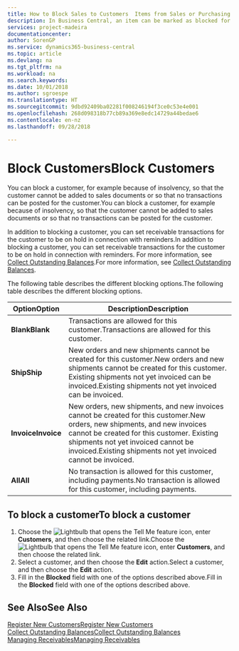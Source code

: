 ```yaml
---
title: How to Block Sales to Customers  Items from Sales or Purchasing
description: In Business Central, an item can be marked as blocked for sales, blocked for purchase, or blocked for all purposes.
services: project-madeira
documentationcenter: 
author: SorenGP
ms.service: dynamics365-business-central
ms.topic: article
ms.devlang: na
ms.tgt_pltfrm: na
ms.workload: na
ms.search.keywords: 
ms.date: 10/01/2018
ms.author: sgroespe
ms.translationtype: HT
ms.sourcegitcommit: 9dbd92409ba02281f008246194f3ce0c53e4e001
ms.openlocfilehash: 268d098318b77cb89a369e8edc14729a44bedae6
ms.contentlocale: en-nz
ms.lasthandoff: 09/28/2018

---
```

# <a name="block-customers"></a><span data-ttu-id="5119f-103">Block Customers</span><span class="sxs-lookup"><span data-stu-id="5119f-103">Block Customers</span></span>
<span data-ttu-id="5119f-104">You can block a customer, for example because of insolvency, so that the customer cannot be added to sales documents or so that no transactions can be posted for the customer.</span><span class="sxs-lookup"><span data-stu-id="5119f-104">You can block a customer, for example because of insolvency, so that the customer cannot be added to sales documents or so that no transactions can be posted for the customer.</span></span>

<span data-ttu-id="5119f-105">In addition to blocking a customer, you can set receivable transactions for the customer to be on hold in connection with reminders.</span><span class="sxs-lookup"><span data-stu-id="5119f-105">In addition to blocking a customer, you can set receivable transactions for the customer to be on hold in connection with reminders.</span></span> <span data-ttu-id="5119f-106">For more information, see [Collect Outstanding Balances](receivables-collect-outstanding-balances.md).</span><span class="sxs-lookup"><span data-stu-id="5119f-106">For more information, see [Collect Outstanding Balances](receivables-collect-outstanding-balances.md).</span></span>   

<span data-ttu-id="5119f-107">The following table describes the different blocking options.</span><span class="sxs-lookup"><span data-stu-id="5119f-107">The following table describes the different blocking options.</span></span>  

|<span data-ttu-id="5119f-108">Option</span><span class="sxs-lookup"><span data-stu-id="5119f-108">Option</span></span>|<span data-ttu-id="5119f-109">Description</span><span class="sxs-lookup"><span data-stu-id="5119f-109">Description</span></span>|  
|--------------------|------------|  
|<span data-ttu-id="5119f-110">**Blank**</span><span class="sxs-lookup"><span data-stu-id="5119f-110">**Blank**</span></span>|<span data-ttu-id="5119f-111">Transactions are allowed for this customer.</span><span class="sxs-lookup"><span data-stu-id="5119f-111">Transactions are allowed for this customer.</span></span>|
|<span data-ttu-id="5119f-112">**Ship**</span><span class="sxs-lookup"><span data-stu-id="5119f-112">**Ship**</span></span>|<span data-ttu-id="5119f-113">New orders and new shipments cannot be created for this customer.</span><span class="sxs-lookup"><span data-stu-id="5119f-113">New orders and new shipments cannot be created for this customer.</span></span> <span data-ttu-id="5119f-114">Existing shipments not yet invoiced can be invoiced.</span><span class="sxs-lookup"><span data-stu-id="5119f-114">Existing shipments not yet invoiced can be invoiced.</span></span>|  
|<span data-ttu-id="5119f-115">**Invoice**</span><span class="sxs-lookup"><span data-stu-id="5119f-115">**Invoice**</span></span>|<span data-ttu-id="5119f-116">New orders, new shipments, and new invoices cannot be created for this customer.</span><span class="sxs-lookup"><span data-stu-id="5119f-116">New orders, new shipments, and new invoices cannot be created for this customer.</span></span> <span data-ttu-id="5119f-117">Existing shipments not yet invoiced cannot be invoiced.</span><span class="sxs-lookup"><span data-stu-id="5119f-117">Existing shipments not yet invoiced cannot be invoiced.</span></span>|  
|<span data-ttu-id="5119f-118">**All**</span><span class="sxs-lookup"><span data-stu-id="5119f-118">**All**</span></span>|<span data-ttu-id="5119f-119">No transaction is allowed for this customer, including payments.</span><span class="sxs-lookup"><span data-stu-id="5119f-119">No transaction is allowed for this customer, including payments.</span></span>|  

## <a name="to-block-a-customer"></a><span data-ttu-id="5119f-120">To block a customer</span><span class="sxs-lookup"><span data-stu-id="5119f-120">To block a customer</span></span>  
1. <span data-ttu-id="5119f-121">Choose the ![Lightbulb that opens the Tell Me feature](media/ui-search/search_small.png "Tell me what you want to do") icon, enter **Customers**, and then choose the related link.</span><span class="sxs-lookup"><span data-stu-id="5119f-121">Choose the ![Lightbulb that opens the Tell Me feature](media/ui-search/search_small.png "Tell me what you want to do") icon, enter **Customers**, and then choose the related link.</span></span>
2. <span data-ttu-id="5119f-122">Select a customer, and then choose the **Edit** action.</span><span class="sxs-lookup"><span data-stu-id="5119f-122">Select a customer, and then choose the **Edit** action.</span></span>
3. <span data-ttu-id="5119f-123">Fill in the **Blocked** field with one of the options described above.</span><span class="sxs-lookup"><span data-stu-id="5119f-123">Fill in the **Blocked** field with one of the options described above.</span></span>

## <a name="see-also"></a><span data-ttu-id="5119f-124">See Also</span><span class="sxs-lookup"><span data-stu-id="5119f-124">See Also</span></span>  
[<span data-ttu-id="5119f-125">Register New Customers</span><span class="sxs-lookup"><span data-stu-id="5119f-125">Register New Customers</span></span>](sales-how-register-new-customers.md)  
[<span data-ttu-id="5119f-126">Collect Outstanding Balances</span><span class="sxs-lookup"><span data-stu-id="5119f-126">Collect Outstanding Balances</span></span>](receivables-collect-outstanding-balances.md)  
[<span data-ttu-id="5119f-127">Managing Receivables</span><span class="sxs-lookup"><span data-stu-id="5119f-127">Managing Receivables</span></span>](receivables-manage-receivables.md)  

